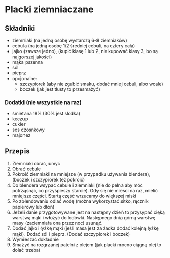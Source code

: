 # Placki ziemniaczane

## Składniki

* ziemniaki (na jedną osobę wystarczą 6-8 ziemniaków)
* cebula (na jedną osobę 1/2 średniej cebuli, na cztery cała)
* jajko (zawsze jedno), (kupić klasę 1 lub 2, nie kupować klasy 3, bo są najgorszej jakości)
* mąka pszenna
* sól
* pieprz
* opcjonalne:
  * szczypiorek (aby nie zgubić smaku, dodać mniej cebuli, albo wcale)
  * boczek (jak jest tłusty to przesmażyć)

### Dodatki (nie wszystkie na raz)

 * śmietana 18% (30% jest słodka)
 * keczup
 * cukier
 * sos czosnkowy
 * majonez

## Przepis

1. Ziemniaki obrać, umyć
2. Obrać cebule
3. Pokroić ziemniaki na mniejsze (w przypadku używania blendera), (boczek i szczypiorek też pokroić)
4. Do blendera wsypać cebule i ziemniaki (nie do pełna aby móc potrząsnąć, co przyśpieszy starcie). Gdy się nie mieści na raz, mielić mniejsze części. Startą część wrzucamy do większej miski
5. Po zblendowaniu odlać wodę (można wykorzystać sitko, ręcznik papierowy lub dłoń)
6. Jeżeli danie przygotowywane jest na następny dzień to przysypać cięką warstwą mąki i włożyć do lodówki. Następnego dnia górną warstwę masy (zaciemniała ona przez noc) usunąć.
7. Dodać jajko i łyżkę mąki (jeśli masa jest za żadka dodać kolejną łyżkę mąki). Dodać sól i pieprz. (Dodać szczypiorek i boczek)
8. Wymieszać dokładnie
9. Smażyć na rozgrzanej patelni z olejem (jak placki mocno ciągną olej to dolać trzeba)

